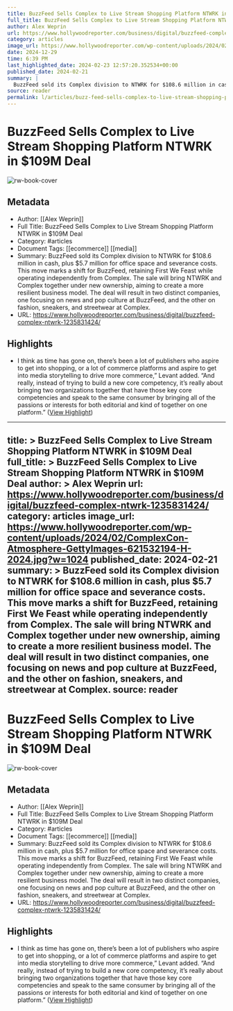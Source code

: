 ```yaml
---
title: BuzzFeed Sells Complex to Live Stream Shopping Platform NTWRK in $109M Deal
full_title: BuzzFeed Sells Complex to Live Stream Shopping Platform NTWRK in $109M Deal
author: Alex Weprin
url: https://www.hollywoodreporter.com/business/digital/buzzfeed-complex-ntwrk-1235831424/
category: articles
image_url: https://www.hollywoodreporter.com/wp-content/uploads/2024/02/ComplexCon-Atmosphere-GettyImages-621532194-H-2024.jpg?w=1024
date: 2024-12-29
time: 6:39 PM
last_highlighted_date: 2024-02-23 12:57:20.352534+00:00
published_date: 2024-02-21
summary: |
  BuzzFeed sold its Complex division to NTWRK for $108.6 million in cash, plus $5.7 million for office space and severance costs. This move marks a shift for BuzzFeed, retaining First We Feast while operating independently from Complex. The sale will bring NTWRK and Complex together under new ownership, aiming to create a more resilient business model. The deal will result in two distinct companies, one focusing on news and pop culture at BuzzFeed, and the other on fashion, sneakers, and streetwear at Complex.
source: reader
permalink: l/articles/buzz-feed-sells-complex-to-live-stream-shopping-platform-ntwrk-in-109-m-deal
---
```

# BuzzFeed Sells Complex to Live Stream Shopping Platform NTWRK in $109M Deal

![rw-book-cover](https://www.hollywoodreporter.com/wp-content/uploads/2024/02/ComplexCon-Atmosphere-GettyImages-621532194-H-2024.jpg?w=1024)

## Metadata
- Author: [[Alex Weprin]]
- Full Title: BuzzFeed Sells Complex to Live Stream Shopping Platform NTWRK in $109M Deal
- Category: #articles
- Document Tags: [[ecommerce]] [[media]] 
- Summary: BuzzFeed sold its Complex division to NTWRK for $108.6 million in cash, plus $5.7 million for office space and severance costs. This move marks a shift for BuzzFeed, retaining First We Feast while operating independently from Complex. The sale will bring NTWRK and Complex together under new ownership, aiming to create a more resilient business model. The deal will result in two distinct companies, one focusing on news and pop culture at BuzzFeed, and the other on fashion, sneakers, and streetwear at Complex.
- URL: https://www.hollywoodreporter.com/business/digital/buzzfeed-complex-ntwrk-1235831424/

## Highlights
- I think as time has gone on, there’s been a lot of publishers who aspire to get into shopping, or a lot of commerce platforms and aspire to get into media storytelling to drive more commerce,” Levant added. “And really, instead of trying to build a new core competency, it’s really about bringing two organizations together that have those key core competencies and speak to the same consumer by bringing all of the passions or interests for both editorial and kind of together on one platform.” ([View Highlight](https://read.readwise.io/read/01hqb0narn5z1mdveg4r977b2p))


---
title: >
  BuzzFeed Sells Complex to Live Stream Shopping Platform NTWRK in $109M Deal
full_title: >
  BuzzFeed Sells Complex to Live Stream Shopping Platform NTWRK in $109M Deal
author: >
  Alex Weprin
url: https://www.hollywoodreporter.com/business/digital/buzzfeed-complex-ntwrk-1235831424/
category: articles
image_url: https://www.hollywoodreporter.com/wp-content/uploads/2024/02/ComplexCon-Atmosphere-GettyImages-621532194-H-2024.jpg?w=1024
published_date: 2024-02-21
summary: >
  BuzzFeed sold its Complex division to NTWRK for $108.6 million in cash, plus $5.7 million for office space and severance costs. This move marks a shift for BuzzFeed, retaining First We Feast while operating independently from Complex. The sale will bring NTWRK and Complex together under new ownership, aiming to create a more resilient business model. The deal will result in two distinct companies, one focusing on news and pop culture at BuzzFeed, and the other on fashion, sneakers, and streetwear at Complex.
source: reader
---
# BuzzFeed Sells Complex to Live Stream Shopping Platform NTWRK in $109M Deal

![rw-book-cover](https://www.hollywoodreporter.com/wp-content/uploads/2024/02/ComplexCon-Atmosphere-GettyImages-621532194-H-2024.jpg?w=1024)

## Metadata
- Author: [[Alex Weprin]]
- Full Title: BuzzFeed Sells Complex to Live Stream Shopping Platform NTWRK in $109M Deal
- Category: #articles
- Document Tags: [[ecommerce]] [[media]] 
- Summary: BuzzFeed sold its Complex division to NTWRK for $108.6 million in cash, plus $5.7 million for office space and severance costs. This move marks a shift for BuzzFeed, retaining First We Feast while operating independently from Complex. The sale will bring NTWRK and Complex together under new ownership, aiming to create a more resilient business model. The deal will result in two distinct companies, one focusing on news and pop culture at BuzzFeed, and the other on fashion, sneakers, and streetwear at Complex.
- URL: https://www.hollywoodreporter.com/business/digital/buzzfeed-complex-ntwrk-1235831424/

## Highlights
- I think as time has gone on, there’s been a lot of publishers who aspire to get into shopping, or a lot of commerce platforms and aspire to get into media storytelling to drive more commerce,” Levant added. “And really, instead of trying to build a new core competency, it’s really about bringing two organizations together that have those key core competencies and speak to the same consumer by bringing all of the passions or interests for both editorial and kind of together on one platform.” ([View Highlight](https://read.readwise.io/read/01hqb0narn5z1mdveg4r977b2p))


